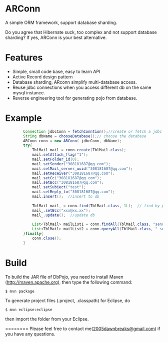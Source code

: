 ARConn
========

A simple ORM framework, support database sharding. 

Do you agree that  Hibernate suck, too complex and not support database sharding? If yes,  ARConn is your best alternative.


Features
========

  * Simple, small code base, easy to learn API
  * Active Record design pattern
  * Database sharding, ARconn simplify multi-database access.
  * Reuse jdbc connections when you access different db on the same mysql instance.
  * Reverse engineering tool for generating pojo from database.
  
Example
========
```java
		Connection jdbcConn = fetchConntion();//create or fetch a jdbc connection
		String dbName = chooseDatabase();// choose the database
		ARConn conn = new ARConn( jdbcConn, dbName);
		try{
			TblMail mail = conn.create(TblMail.class);
			mail.setAttach_flag("1");
			mail.setFolder_id(0);
			mail.setSender("308181687@qq.com");
			mail.setMail_server_uuid("308181687@qq.com");
			mail.setReceiver("308181687@qq.com");
			mail.setCc("308181687@qq.com");
			mail.setBcc("308181687@qq.com");
			mail.setSubject("test");
			mail.setReply_to("308181687@qq.com");
			mail.insert();	//insert to db
			
			TblMail mail_ = conn.find(TblMail.class, 1L);  // find by primary key
			mail_.setBcc("xxx@xx.xx");
			mail_.update();  //update db
			
			List<TblMail> mailList1 = conn.findAll(TblMail.class, "sender", "308181687@qq.com");
			List<TblMail> mailList2 = conn.queryAll(TblMail.class, " sender = 308181687@qq.com ");
		}finally{
			conn.close();
		}
```
Build
========

To build the JAR file of DbPojo, you need to install Maven (http://maven.apache.org), then type the following command:

    $ mvn package

To generate project files (.project, .classpath) for Eclipse, do

    $ mvn eclipse:eclipse

then import the folder from your Eclipse.


========
Please feel free to contact me(2005dawnbreaks@gmail.com) if you have any questions.
